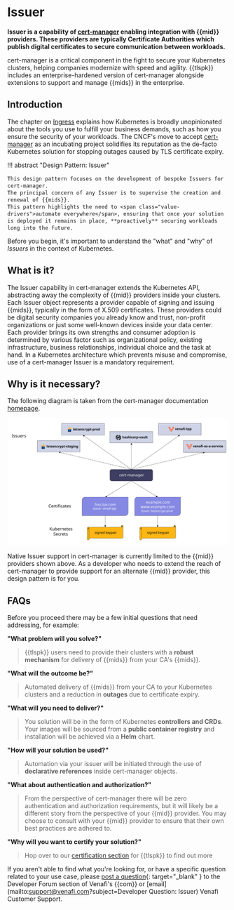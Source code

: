 <!-- TODO Should the introduction include: Problem you will solve, What you will build, What the outcome will be, How will it be used. Should this also establish an introduction to the benefits of building for TLS Protect for Kubernetes not just cert-manager, and why you'll want to certify? -->
#  Issuer

**Issuer is a capability of [cert-manager](https://cert-manager.io/) enabling integration with {{mid}} providers. These providers are typically Certificate Authorities which publish digital certificates to secure communication between workloads.**

<!-- TODO TLS Protect for Kubernetes is introduced here along with cert-manager. There's no context on the purpose of either. -->
cert-manager is a critical component in the fight to secure your Kubernetes clusters, helping companies <span class="value-drivers">modernize with speed and agility</span>.
{{tlspk}} includes an enterprise-hardened version of cert-manager alongside extensions to support and manage {{mids}} in the enterprise.

## Introduction

The chapter on [Ingress](../../For-Ingress/0-intro-ingress) explains how Kubernetes is broadly unopinionated about the tools you use to fulfill your business demands, such as how you ensure the security of your workloads.
The CNCF's move to accept [cert-manager](https://www.cncf.io/blog/2022/10/19/cert-manager-becomes-a-cncf-incubating-project/) as an incubating project solidifies its reputation as the de-facto Kubernetes solution for <span class="value-drivers">stopping outages</span> caused by TLS certificate expiry.

<!-- TODO Who is the 'you[r]'? The developer [who] is building a CA or other machine identity provider. -->
!!! abstract "Design Pattern: Issuer"

    This design pattern focuses on the development of bespoke Issuers for cert-manager.
    The principal concern of any Issuer is to supervise the creation and renewal of {{mids}}.
    This pattern highlights the need to <span class="value-drivers">automate everywhere</span>, ensuring that once your solution is deployed it remains in place, **proactively** securing workloads long into the future.

Before you begin, it's important to understand the "what" and "why" of *Issuers* in the context of Kubernetes. 

## What is it?

The Issuer capability in cert-manager extends the Kubernetes API, abstracting away the complexity of {{mid}} providers inside your clusters.
Each Issuer object represents a provider capable of signing and issuing {{mids}}, typically in the form of X.509 certificates.
These providers could be digital security companies you already know and trust, non-profit organizations or just some well-known devices inside your data center.
Each provider brings its own strengths and consumer adoption is determined by various factor such as organizational policy, existing infrastructure, business relationships, individual choice and the task at hand.
In a Kubernetes architecture which <span class="value-drivers">prevents misuse and compromise</span>, use of a cert-manager Issuer is a mandatory requirement.

## Why is it necessary?

The following diagram is taken from the cert-manager documentation [homepage](https://cert-manager.io/docs/).

![cert-manager issuers](../../../assets/images/cert-manager-issuers.svg)

Native Issuer support in cert-manager is currently limited to the {{mid}} providers shown above.
As a developer who needs to extend the reach of cert-manager to provide support for an alternate {{mid}} provider, this design pattern is for you.

## FAQs

Before you proceed there may be a few initial questions that need addressing, for example:

**"What problem will you solve?"**

> {{tlspk}} users need to provide their clusters with a **robust mechanism** for delivery of {{mids}} from your CA's {{mids}}.

**"What will the outcome be?"**

> Automated delivery of {{mids}} from your CA to your Kubernetes clusters and a reduction in **outages** due to certificate expiry.

**"What will you need to deliver?"**

> You solution will be in the form of Kubernetes **controllers and CRDs**. Your images will be sourced from a **public container registry** and installation will be achieved via a **Helm** chart.

**"How will your solution be used?"**

> Automation via your issuer will be initiated through the use of **declarative references** inside cert-manager objects.

**"What about authentication and authorization?"**

> From the perspective of cert-manager there will be zero authentication and authorization requirements, but it will likely be a different story from the perspective of your {{mid}} provider.
  You may choose to consult with your {{mid}} provider to ensure that their own best practices are adhered to.
  

**"Why will you want to certify your solution?"**

> Hop over to our [certification section](/Developers/Certification/TLS-Protect-For-Kubernetes/1-tlspk-certification-intro/) for {{tlspk}} to find out more

If you aren't able to find what you're looking for, or have a specific question related to your use case, please [post a question](https://community.venafi.com/ask-the-community-23){: target="_blank" } to the Developer Forum section of Venafi's {{com}} or [email](mailto:support@venafi.com?subject=Developer Question: Issuer) Venafi Customer Support.
